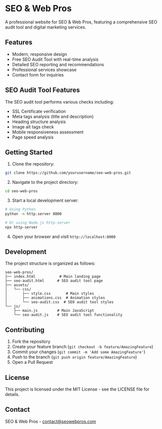 # SEO & Web Pros

A professional website for SEO & Web Pros, featuring a comprehensive SEO audit tool and digital marketing services.

## Features

- Modern, responsive design
- Free SEO Audit Tool with real-time analysis
- Detailed SEO reporting and recommendations
- Professional services showcase
- Contact form for inquiries

## SEO Audit Tool Features

The SEO audit tool performs various checks including:
- SSL Certificate verification
- Meta tags analysis (title and description)
- Heading structure analysis
- Image alt tags check
- Mobile responsiveness assessment
- Page speed analysis

## Getting Started

1. Clone the repository:
```bash
git clone https://github.com/yourusername/seo-web-pros.git
```

2. Navigate to the project directory:
```bash
cd seo-web-pros
```

3. Start a local development server:
```bash
# Using Python
python -m http.server 8000

# Or using Node.js http-server
npx http-server
```

4. Open your browser and visit `http://localhost:8000`

## Development

The project structure is organized as follows:

```
seo-web-pros/
├── index.html           # Main landing page
├── seo-audit.html      # SEO audit tool page
├── assets/
│   └── css/
│       ├── style.css       # Main styles
│       ├── animations.css  # Animation styles
│       └── seo-audit.css  # SEO audit tool styles
└── js/
    ├── main.js         # Main JavaScript
    └── seo-audit.js    # SEO audit tool functionality
```

## Contributing

1. Fork the repository
2. Create your feature branch (`git checkout -b feature/AmazingFeature`)
3. Commit your changes (`git commit -m 'Add some AmazingFeature'`)
4. Push to the branch (`git push origin feature/AmazingFeature`)
5. Open a Pull Request

## License

This project is licensed under the MIT License - see the LICENSE file for details.

## Contact

SEO & Web Pros - contact@seowebpros.com 